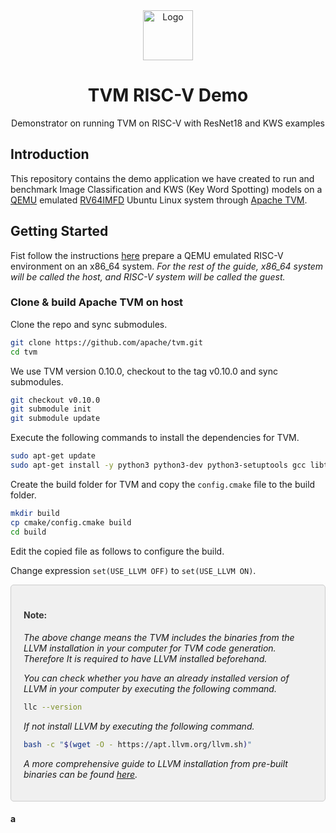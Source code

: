<div align="center">
  <a href="https://accelr.lk/">
    <img src="https://avatars.githubusercontent.com/u/55974019?s=200&v=4" alt="Logo" width="80" height="80">
  </a>

<h1 align="center">TVM RISC-V Demo</h1>

<p align="center">
   Demonstrator on running TVM on RISC-V with ResNet18 and KWS examples
    <br />
  </p>
</div>
</p>

<style>
  .banner {
    background-color: #f0f0f0;
    padding: 20px;
    border: 1px solid #ccc;
    border-radius: 5px;
    text-align: Left;
  }

  .banner h4 {
    color: #333;
  }

  .banner p {
    font-style: italic;
  }
</style>


## Introduction
This repository contains the demo application we have created to run and benchmark Image Classification and KWS (Key Word Spotting) models on a [QEMU](https://www.qemu.org/) emulated [RV64IMFD](https://www3.diism.unisi.it/~giorgi/didattica/tools1/RISCV_ISA_TABLE-v11.pdf) Ubuntu Linux system through [Apache TVM](https://tvm.apache.org/).

## Getting Started
Fist follow the instructions [here](./docs/ubuntu_qemu.md)  prepare a QEMU emulated RISC-V environment on an x86_64 system. *For the rest of the guide, x86_64 system will be called the host, and RISC-V system will be called the guest.*

### Clone & build Apache TVM on host

Clone the repo and sync submodules.
```bash
git clone https://github.com/apache/tvm.git
cd tvm
```

We use TVM version 0.10.0, checkout to the tag v0.10.0 and sync submodules.
```bash
git checkout v0.10.0
git submodule init
git submodule update
```

Execute the following commands to install the dependencies for TVM.
```bash
sudo apt-get update
sudo apt-get install -y python3 python3-dev python3-setuptools gcc libtinfo-dev zlib1g-dev build-essential cmake libedit-dev libxml2-dev
```

Create the build folder for TVM and copy the `config.cmake` file to the build folder.
```bash
mkdir build
cp cmake/config.cmake build
cd build
```

Edit the copied file as follows to configure the build.

Change expression `set(USE_LLVM OFF)` to `set(USE_LLVM ON)`.

<div class="banner">
  <h4>Note:</h4>
  <p>
  The above change means the TVM includes the binaries from the LLVM installation in your computer for TVM code generation. Therefore It is required to have LLVM installed beforehand.

  You can check whether you have an already installed version of LLVM in your computer by executing the following command.
  ```bash
  llc --version
  ```

  If not install LLVM by executing the following command.
  ```bash
  bash -c "$(wget -O - https://apt.llvm.org/llvm.sh)"
  ```

  A more comprehensive guide to LLVM installation from pre-built binaries can be found [here](https://apt.llvm.org/).
  </p>
</div>

#### a